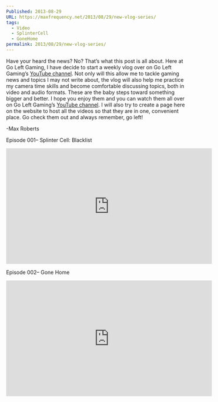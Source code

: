 ```yaml
---
Published: 2013-08-29
URL: https://maxfrequency.net/2013/08/29/new-vlog-series/
tags:
  - Video
  - SplinterCell
  - GoneHome
permalink: 2013/08/29/new-vlog-series/
---
```

Have your heard the news? No? That’s what this post is all about. Here at Go Left Gaming, I have decide to start a weekly vlog over on Go Left Gaming’s [YouTube channel](http://www.youtube.com/MaxFrequency). Not only will  this allow me to tackle gaming news and topics I may not write about, the vlog will also help me practice my camera time skills and become comfortable discussing topics, both in video and audio formats. These are the baby steps toward something bigger and better. I hope you enjoy them and you can watch them all over on Go Left Gaming’s [YouTube channel](http://www.youtube.com/user/GoingLeftGaming). I will also try to create a page here on the website to host all the videos so that they are in one, convenient place. Go check them out and always remember, go left!

-Max Roberts

Episode 001– Splinter Cell: Blacklist

<div class=iframe-container>
<iframe width="560" height="315" src="https://www.youtube-nocookie.com/embed/CuWlFeTJaaQ?si=HU52ywbEEFgoU0-q" title="YouTube video player" frameborder="0" allow="accelerometer; autoplay; clipboard-write; encrypted-media; gyroscope; picture-in-picture; web-share" allowfullscreen></iframe>
</div>

Episode 002– Gone Home

<div class=iframe-container>
<iframe width="560" height="315" src="https://www.youtube-nocookie.com/embed/1nciZS0rWZQ?si=3ZgqAWodyl6RsQDM" title="YouTube video player" frameborder="0" allow="accelerometer; autoplay; clipboard-write; encrypted-media; gyroscope; picture-in-picture; web-share" allowfullscreen></iframe>
</div>